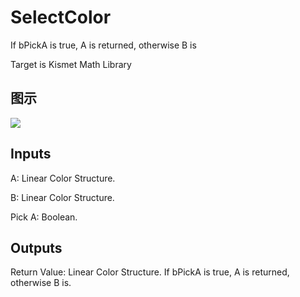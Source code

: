 # SelectColor

If bPickA is true, A is returned, otherwise B is

Target is Kismet Math Library

## 图示

![]($-20221218-19475820.png)

## Inputs

A: Linear Color Structure.

B: Linear Color Structure.

Pick A: Boolean.  

## Outputs

Return Value: Linear Color Structure. If bPickA is true, A is returned, otherwise B is.

